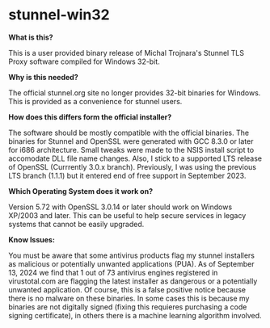 # stunnel-win32

<b>What is this?</b>

This is a user provided binary release of Michal Trojnara's Stunnel TLS Proxy software compiled for Windows 32-bit.

<b>Why is this needed?</b>

The official stunnel.org site no longer provides 32-bit binaries for Windows. This is provided as a convenience for stunnel users.
 
 <b>How does this differs form the official installer?</b>
 
 The software should be mostly compatible with the official binaries. The binaries for Stunnel and OpenSSL were generated with GCC 8.3.0 or later for i686 architecture. Small tweaks were made to the NSIS install script to accomodate DLL file name changes. Also, I stick to a supported LTS release of OpenSSL (Currrently 3.0.x branch). Previously, I was using the previous LTS branch (1.1.1) but it entered end of free support in September 2023.

<b>Which Operating System does it work on?</b>

Version 5.72 with OpenSSL 3.0.14 or later should work on Windows XP/2003 and later. This can be useful to help secure services in legacy systems that cannot be easily upgraded.

<b>Know Issues:</b>

 You must be aware that some antivirus products flag my stunnel installers as malicious or potentially unwanted applications (PUA). As of September 13, 2024 we find that 1 out of 73 antivirus engines registered in virustotal.com are flagging the latest installer as dangerous or a potentially unwanted application. Of course, this is a false positive notice because there is no malware on these binaries. In some cases this is because my binaries are not digitally signed (fixing this requieres purchasing a code signing certificate), in others there is a machine learning algorithm involved.
